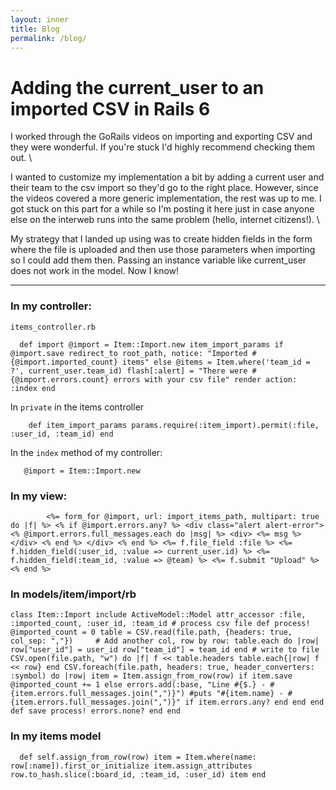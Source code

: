 ```yaml
---
layout: inner
title: Blog
permalink: /blog/
---
```


# Adding the current_user to an imported CSV in Rails 6


I worked through the GoRails videos on importing and exporting CSV and they were wonderful. If you're stuck I'd highly recommend checking them out. \

I wanted to customize my implementation a bit by adding a current user and their team to the csv import so they'd go to the right place. However, since the videos covered a more generic implementation, the rest was up to me. I got stuck on this part for a while so I'm posting it here just in case anyone else on the interweb runs into the same problem (hello, internet citizens!). \

My strategy that I landed up using was to create hidden fields in the form where the file is uploaded and then use those parameters when importing so I could add them then. Passing an instance variable like current_user does not work in the model. Now I know!



---

### In my controller:

`items_controller.rb`

`  def import
    @import = Item::Import.new item_import_params
    if @import.save
      redirect_to root_path, notice: "Imported #{@import.imported_count} items"
    else
      @items = Item.where('team_id = ?', current_user.team_id)
      flash[:alert] = "There were #{@import.errors.count} errors with your csv file"
      render action: :index
    end`

In `private` in the items controller

`    def item_import_params
      params.require(:item_import).permit(:file, :user_id, :team_id)
    end`

In the `index` method of my controller:

`	@import = Item::Import.new`    



### In my view:

`        <%= form_for @import, url: import_items_path, multipart: true do |f| %>
          <% if @import.errors.any? %>
            <div class="alert alert-error">
              <% @import.errors.full_messages.each do |msg| %>
                <div> <%= msg %></div>
              <% end %>
            </div>
          <% end %>
         <%= f.file_field :file %>
          <%= f.hidden_field(:user_id, :value => current_user.id) %>
          <%= f.hidden_field(:team_id, :value => @team) %>
          <%= f.submit "Upload" %>
        <% end %>`

### In models/item/import/rb

`class Item::Import
	include ActiveModel::Model
	attr_accessor :file, :imported_count, :user_id, :team_id
	# process csv file
	def process!
		@imported_count = 0
		table = CSV.read(file.path, {headers: true, col_sep: ","})    
	    # Add another col, row by row:
	    table.each do |row|
	      row["user_id"] = user_id
	      row["team_id"] = team_id
	    end
	    # write to file
	    CSV.open(file.path, "w") do |f|
	      f << table.headers
	      table.each{|row| f << row}
	    end
    	CSV.foreach(file.path, headers: true, header_converters: :symbol) do |row|
     	 item = Item.assign_from_row(row)
		     if item.save
		      @imported_count += 1
		     else
		     	errors.add(:base, "Line #{$.} - #{item.errors.full_messages.join(",")}")
		     	#puts "#{item.name} - #{item.errors.full_messages.join(",")}" if item.errors.any?
		     end
    	end
	end
	def save
		process!
		errors.none?
	end
end`

### In my items model

`  def self.assign_from_row(row)
      item = Item.where(name: row[:name]).first_or_initialize
      item.assign_attributes row.to_hash.slice(:board_id, :team_id, :user_id)
      item
  end`

